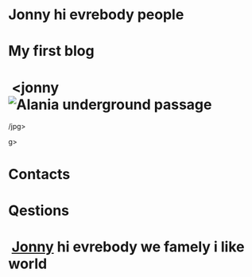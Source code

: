 # Jonny hi evrebody people
# My first blog
# <img> <jonny![Alania underground passage](https://user-images.githubusercontent.com/124875023/232206883-cf8e4625-960c-4c5c-8515-66fcfee90870.jpg)
/jpg> 
 

g> 
# Contacts
# Qestions
# <img> [Jonny](https://user-images.githubusercontent.com/124875023/232198664-71009db4-edc4-4ca8-9146-30656d85f1be.jpg) hi evrebody we famely i like world 
 
